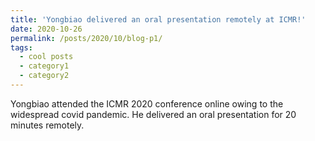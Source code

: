 ```yaml
---
title: 'Yongbiao delivered an oral presentation remotely at ICMR!'
date: 2020-10-26
permalink: /posts/2020/10/blog-p1/
tags:
  - cool posts
  - category1
  - category2
---
```

Yongbiao attended the ICMR 2020 conference online owing to the widespread covid pandemic. He delivered an oral presentation for 20 minutes remotely.

